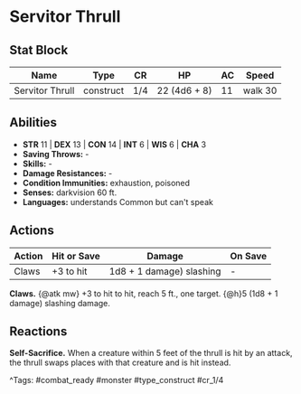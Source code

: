 # Servitor Thrull

## Stat Block

| Name | Type | CR | HP | AC | Speed |
|------|------|----|----|----|-------|
| Servitor Thrull | construct | 1/4 | 22 (4d6 + 8) | 11 | walk 30 |

## Abilities

- **STR** 11 | **DEX** 13 | **CON** 14 | **INT** 6 | **WIS** 6 | **CHA** 3
- **Saving Throws:** -  
- **Skills:** -  
- **Damage Resistances:** -  
- **Condition Immunities:** exhaustion, poisoned  
- **Senses:** darkvision 60 ft.  
- **Languages:** understands Common but can't speak


## Actions

| Action | Hit or Save | Damage | On Save |
|--------|--------------|--------|----------|
| Claws | +3 to hit | 1d8 + 1 damage) slashing | - |

**Claws.** {@atk mw} +3 to hit to hit, reach 5 ft., one target. {@h}5 (1d8 + 1 damage) slashing damage.

## Reactions

**Self-Sacrifice.** When a creature within 5 feet of the thrull is hit by an attack, the thrull swaps places with that creature and is hit instead.



^Tags: #combat_ready #monster #type_construct #cr_1/4